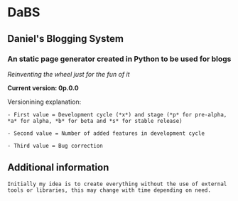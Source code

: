# DaBS
## Daniel's Blogging System
### An static page generator created in Python to be used for blogs

*Reinventing the wheel just for the fun of it*

**Current version: 0p.0.0**

Versionining explanation: 

	- First value = Development cycle (*x*) and stage (*p* for pre-alpha, *a* for alpha, *b* for beta and *s* for stable release) 

	- Second value = Number of added features in development cycle

	- Third value = Bug correction

## Additional information

	Initially my idea is to create everything without the use of external tools or libraries, this may change with time depending on need.
